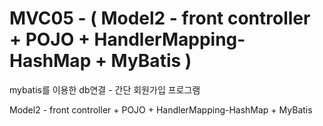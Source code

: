 # MVC05 - ( Model2 - front controller + POJO + HandlerMapping-HashMap + MyBatis )
mybatis를 이용한 db연결 - 간단 회원가입 프로그램

Model2 - front controller + POJO + HandlerMapping-HashMap + MyBatis
